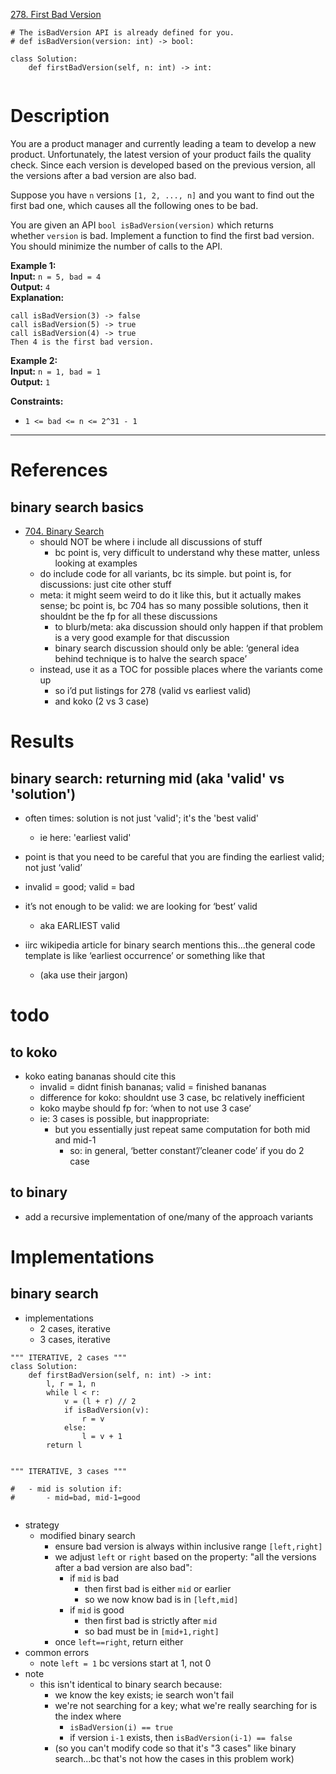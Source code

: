 [278. First Bad Version](https://leetcode.com/problems/first-bad-version/)

```
# The isBadVersion API is already defined for you.
# def isBadVersion(version: int) -> bool:

class Solution:
    def firstBadVersion(self, n: int) -> int:
        
```

# Description
You are a product manager and currently leading a team to develop a new product. Unfortunately, the latest version of your product fails the quality check. Since each version is developed based on the previous version, all the versions after a bad version are also bad.

Suppose you have `n` versions `[1, 2, ..., n]` and you want to find out the first bad one, which causes all the following ones to be bad.

You are given an API `bool isBadVersion(version)` which returns whether `version` is bad. Implement a function to find the first bad version. You should minimize the number of calls to the API.

**Example 1:**  
**Input:** `n = 5, bad = 4`  
**Output:** `4`  
**Explanation:**  
```
call isBadVersion(3) -> false
call isBadVersion(5) -> true
call isBadVersion(4) -> true
Then 4 is the first bad version.
```

**Example 2:**  
**Input:** `n = 1, bad = 1`  
**Output:** `1`  

**Constraints:**
- `1 <= bad <= n <= 2^31 - 1`

---

# References

## binary search basics
- [704. Binary Search](704.%20Binary%20Search.md)
	- should NOT be where i include all discussions of stuff
		- bc point is, very difficult to understand why these matter, unless looking at examples
	- do include code for all variants, bc its simple. but point is, for discussions: just cite other stuff
	- meta: it might seem weird to do it like this, but it actually makes sense; bc point is, bc 704 has so many possible solutions, then it shouldnt be the fp for all these discussions
		- to blurb/meta: aka discussion should only happen if that problem is a very good example for that discussion
		- binary search discussion should only be able: ‘general idea behind technique is to halve the search space’
	- instead, use it as a TOC for possible places where the variants come up
		- so i’d put listings for 278 (valid vs earliest valid)
		- and koko (2 vs 3 case)







# Results

## binary search: returning mid (aka 'valid' vs 'solution')
- often times: solution is not just 'valid'; it's the 'best valid'
	- ie here: 'earliest valid'
- point is that you need to be careful that you are finding the earliest valid; not just ‘valid’


- invalid = good; valid = bad
- it’s not enough to be valid: we are looking for ‘best’ valid
	- aka EARLIEST valid
- iirc wikipedia article for binary search mentions this...the general code template is like ‘earliest occurrence’ or something like that
	- (aka use their jargon)



# todo
## to koko
- koko eating bananas should cite this
	- invalid = didnt finish bananas; valid = finished bananas
	- difference for koko: shouldnt use 3 case, bc relatively inefficient
	- koko maybe should fp for: ‘when to not use 3 case’
	- ie: 3 cases is possible, but inappropriate:
		- but you essentially just repeat same computation for both mid and mid-1
			- so: in general, ‘better constant’/’cleaner code’ if you do 2 case


	

## to binary
- add a recursive implementation of one/many of the approach variants

# Implementations
## binary search
- implementations
	- 2 cases, iterative
	- 3 cases, iterative



```
""" ITERATIVE, 2 cases """
class Solution:
    def firstBadVersion(self, n: int) -> int:
        l, r = 1, n
        while l < r:
            v = (l + r) // 2
            if isBadVersion(v):
                r = v
            else:
                l = v + 1
        return l


""" ITERATIVE, 3 cases """

#	- mid is solution if:
#		- mid=bad, mid-1=good


```

- strategy
	- modified binary search
		- ensure bad version is always within inclusive range `[left,right]`
		- we adjust `left` or `right` based on the property: "all the versions after a bad version are also bad":
			- if `mid` is bad
				- then first bad is either `mid` or earlier
				- so we now know bad is in `[left,mid]`
			- if `mid` is good
				- then first bad is strictly after `mid`
				- so bad must be in `[mid+1,right]`
		- once `left==right`, return either
- common errors
	- note `left = 1` bc versions start at 1, not 0
- note
	- this isn't identical to binary search because:
		- we know the key exists; ie search won't fail
		- we're not searching for a key; what we're really searching for is the index where
			- `isBadVersion(i) == true`
			- if version `i-1` exists, then `isBadVersion(i-1) == false`
		- (so you can't modify code so that it's "3 cases" like binary search...bc that's not how the cases in this problem work)